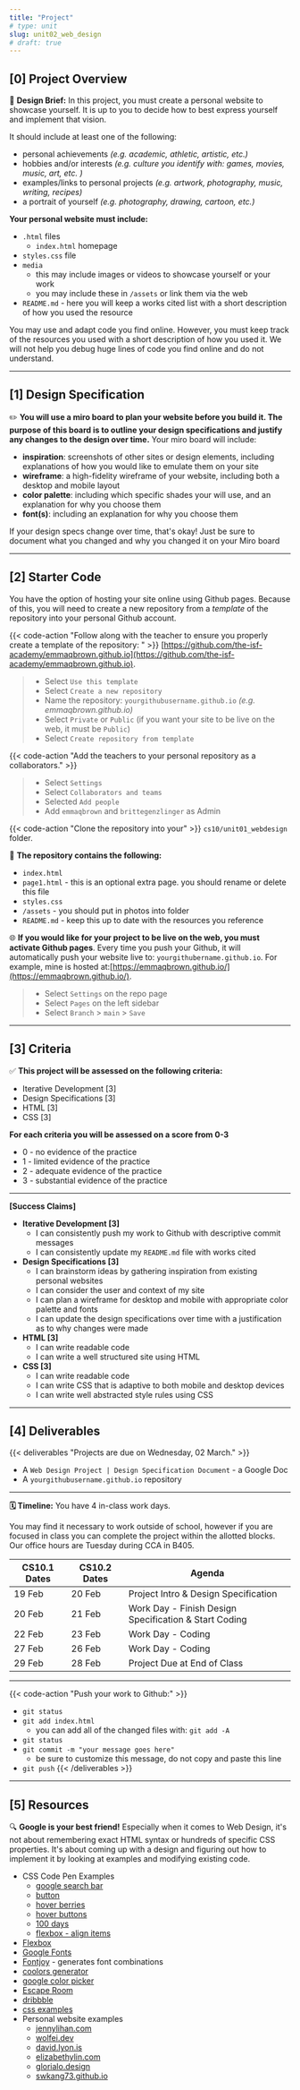 ```yaml
---
title: "Project"
# type: unit
slug: unit02_web_design
# draft: true
---
```



## [0] Project Overview

🎨 **Design Brief:** In this project, you must create a personal website to showcase yourself. It is up to you to decide how to best express yourself and implement that vision. 

It should include at least one of the following:

- personal achievements *(e.g. academic, athletic, artistic, etc.)*
- hobbies and/or interests *(e.g. culture you identify with: games, movies, music, art, etc. )*
- examples/links to personal projects *(e.g. artwork, photography, music, writing, recipes)*
- a portrait of yourself *(e.g. photography, drawing, cartoon, etc.)*


**Your personal website must include:**
- `.html` files
    - `index.html` homepage
- `styles.css` file
- `media`
    - this may include images or videos to showcase yourself or your work
    - you may include these in `/assets` or link them via the web
- `README.md` - here you will keep a works cited list with a short description of how you used the resource

You may use and adapt code you find online. However, you must keep track of the resources you used with a short description of how you used it. We will not help you debug huge lines of code you find online and do not understand.


---

## [1] Design Specification


✏️ **You will use a miro board to plan your website before you build it. The purpose of this board is to outline your design specifications and justify any changes to the design over time.** Your miro board will include:

- **inspiration**: screenshots of other sites or design elements, including explanations of how you would like to emulate them on your site
- **wireframe**: a high-fidelity wireframe of your website, including both a desktop and mobile layout
- **color palette**: including which specific shades your will use, and an explanation for why you choose them
- **font(s)**: including an explanation for why you choose them

If your design specs change over time, that's okay! Just be sure to document what you changed and why you changed it on your Miro board

---

## [2] Starter Code

You have the option of hosting your site online using Github pages. Because of this, you will need to create a new repository from a *template* of  the repository into your personal Github account. 

{{< code-action "Follow along with the teacher to ensure you properly create a template of the repository: " >}} [https://github.com/the-isf-academy/emmaqbrown.github.io](https://github.com/the-isf-academy/emmaqbrown.github.io).
> - Select `Use this template`
> - Select `Create a new repository`
> - Name the repository: `yourgithubusername.github.io` *(e.g. emmaqbrown.github.io)*
> - Select `Private` or `Public` (if you want your site to be live on the web, it must be `Public`)
> - Select `Create repository from template`

{{< code-action "Add the teachers to your  personal repository as a collaborators." >}}
> - Select `Settings`
> - Select `Collaborators and teams`
> - Selected `Add people`
> - Add `emmaqbrown` and `brittegenzlinger` as Admin

{{< code-action "Clone the repository into your" >}} `cs10/unit01_webdesign` folder. 

👀 **The repository contains the following:**
- `index.html`
- `page1.html` - this is an optional extra page. you should rename or delete this file
- `styles.css`
- `/assets` - you should put in photos into folder 
- `README.md` - keep this up to date with the resources you reference

🌐 **If you would like for your project to be live on the web, you must activate Github pages**. Every time you push your Github, it will automatically push your website live to: `yourgithubername.github.io`. For example, mine is hosted at:[https://emmaqbrown.github.io/](https://emmaqbrown.github.io/).
> - Select `Settings` on the repo page
> - Select `Pages` on the left sidebar
> - Select `Branch` > `main` > `Save`


---



## [3] Criteria

✅  **This project will be assessed on the following criteria:**

- Iterative Development [3]
- Design Specifications [3]
- HTML [3]
- CSS [3]

**For each criteria you will be assessed on a score from 0-3** 
- 0 - no evidence of the practice
- 1 - limited evidence of the practice
- 2 - adequate evidence of the practice
- 3 - substantial evidence of the practice

---

**[Success Claims]**
- **Iterative Development [3]**
    - I can consistently push my work to Github with descriptive commit messages
    - I can consistently update my `README.md` file with works cited 
- **Design Specifications [3]**
    - I can brainstorm ideas by gathering inspiration from existing personal websites
    - I can consider the user and context of my site
    - I can plan a wireframe for desktop and mobile with appropriate color palette and fonts
    - I can update the design specifications over time with a justification as to why changes were made
- **HTML [3]**
    - I can write readable code
    - I can write a well structured site using HTML
- **CSS [3]**
    - I can write readable code
    - I can write CSS that is adaptive to both mobile and desktop devices
    - I can write well abstracted style rules using CSS
---

## [4] Deliverables

{{< deliverables  "Projects are due on Wednesday, 02 March." >}}

- A `Web Design Project | Design Specification Document` - a Google Doc
- A `yourgithubusername.github.io` repository 

---

**🗓️ Timeline:** You have 4 in-class work days. 

You may find it necessary to work outside of school, however if you are focused in class you can complete the project within the allotted blocks. Our office hours are Tuesday during CCA in B405. 

| CS10.1 Dates | CS10.2 Dates | Agenda                         |
|--------------|--------------|--------------------------------|
| 19 Feb       | 20 Feb       | Project Intro & Design Specification |
| 20 Feb       | 21 Feb       | Work Day - Finish Design Specification & Start Coding |
| 22 Feb       | 23 Feb       | Work Day - Coding        |
| 27 Feb       | 26 Feb       | Work Day - Coding        |
| 29 Feb       | 28 Feb       | Project Due at End of Class |

---

{{< code-action "Push your work to Github:" >}}
- `git status`
- `git add index.html`
    - you can add all of the changed files with: `git add -A`
- `git status`
- `git commit -m "your message goes here"`
    - be sure to customize this message, do not copy and paste this line
- `git push`
{{< /deliverables >}}

---

## [5] Resources

🔍 **Google is your best friend!** Especially when it comes to Web Design, it's not about remembering exact HTML syntax or hundreds of specific CSS properties. It's about coming up with a design and figuring out how to implement it by looking at examples and modifying existing code.

- CSS Code Pen Examples
    - [google search bar](https://codepen.io/eqbrown/pen/KKEzrYW)
    - [button](https://codepen.io/eqbrown/pen/jOpjeOe)
    - [hover berries](https://codepen.io/eqbrown/pen/mdGeZdy)
    - [hover buttons](https://codepen.io/eqbrown/pen/XWGgqxb)
    - [100 days](https://codepen.io/eqbrown/pen/xxBrWov)
    - [flexbox - align items](https://codepen.io/eqbrown/pen/MWqeLrg)
- [Flexbox](https://css-tricks.com/snippets/css/a-guide-to-flexbox/)
- [Google Fonts](https://fonts.google.com/)
- [Fontjoy](https://fontjoy.com/) - generates font combinations
- [coolors generator](https://coolors.co/generate)
- [google color picker](https://g.co/kgs/aHdDB9)
- [Escape Room](https://escape.wolfie.dev/)
- [dribbble](https://dribbble.com/shots/popular/web-design)
- [css examples](https://css-examples.wizardzines.com/)
- Personal website examples
    - [jennylihan.com](https://jennylihan.com/)
    - [wolfei.dev](https://wolfie.dev/)
    - [david.lyon.is](https://david.lyon.is/)
    - [elizabethylin.com](https://www.elizabethylin.com/)
    - [glorialo.design](https://www.glorialo.design/)
    - [swkang73.github.io](https://swkang73.github.io/#home)



